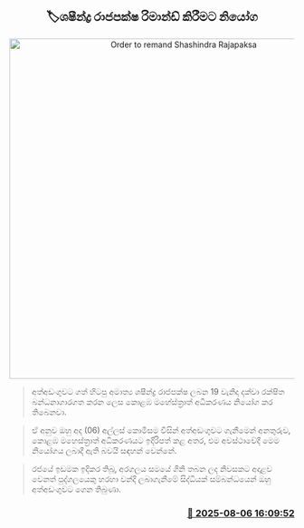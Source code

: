 <p align='center'><b><h2 align='center' title='Order to remand Shashindra Rajapaksa'>🏷ශෂීන්ද්‍ර රාජපක්ෂ රිමාන්ඩ් කිරීමට නියෝග</h2></b></p>
<p align='center'><img src='https://helakuru.sgp1.cdn.digitaloceanspaces.com/esana/images/lib/shashindra-rajapaksha1-archived.jpg' width='600' alt='Order to remand Shashindra Rajapaksa'></p>

> අත්අඩංගුවට ගත් හිටපු අමාත්‍ය ශෂීන්ද්‍ර රාජපක්ෂ ලබන 19 වැනිදා දක්වා රක්ෂිත බන්ධනාගාරගත කරන ලෙස කොළඹ මහේස්ත්‍රාත් අධිකරණය නියෝග කර තිබෙනවා.

> ඒ අනුව ඔහු අද (06) අල්ලස් කොමිසම විසින් අත්අඩංගුවට ගැනීමෙන් අනතුරුව, කොළඹ මහෙස්ත්‍රාත් අධිකරණයට ඉදිරිපත් කළ අතර, එම අවස්ථාවේදී මෙම නියෝගය ලබාදී ඇති බවයි සඳහන් වෙන්නේ.

> රජයේ ඉඩමක ඉදිකර තිබූ, අරගලය සමයේ ගිනි තබන ලද නිවසකට අදාළව වෙනත් පුද්ගලයෙකු හරහා වන්දි ලබාගැනීමේ සිද්ධියක් සම්බන්ධයෙන් ඔහු අත්අඩංගුවට ගෙන තිබුණා.



<h3 align='right'><a href='https://www.helakuru.lk/esana/p/112507/'>📅 2025-08-06 16:09:52</a></h3>
